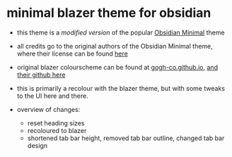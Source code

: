 # minimal blazer theme for obsidian

- this theme is a *modified version* of the popular [Obsidian Minimal](https://github.com/kepano/obsidian-minimal) theme
- all credits go to the original authors of the Obsidian Minimal theme, where their license can be found [here](https://github.com/kepano/obsidian-minimal#license)

- original blazer colourscheme can be found at [gogh-co.github.io](https://gogh-co.github.io/Gogh/), [and their github here](https://github.com/Gogh-Co/Gogh)

- this is primarily a recolour with the blazer theme, but with some tweaks to the UI here and there.

- overview of changes:
  - reset heading sizes
  - recoloured to blazer
  - shortened tab bar height, removed tab bar outline, changed tab bar design
